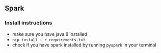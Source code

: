 ## Spark

### Install instructions
- make sure you have java 8 installed
- `pip install - r requirements.txt`
- check if you have spark installed by running `pyspark` in your terminal